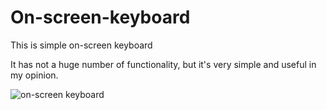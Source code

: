# On-screen-keyboard
This is simple on-screen keyboard

It has not a huge number of functionality, but it's very simple and useful in my opinion.

![on-screen keyboard](https://raw.github.com/Felis!/On-scree-keyboard/master/path/to/Screenshot_3.png)
